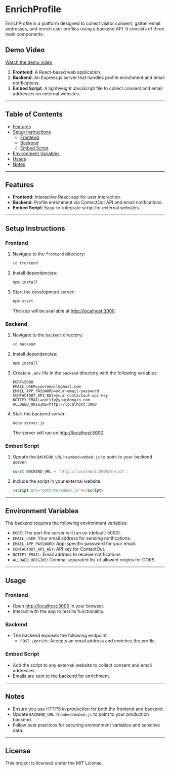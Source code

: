 # EnrichProfile

EnrichProfile is a platform designed to collect visitor consent, gather email addresses, and enrich user profiles using a backend API. It consists of three main components:



## Demo Video
[Watch the demo video](https://drive.google.com/file/d/1LJejfz2LEo8jmBemL9aqd8CF0pPCH_6g/view?usp=drive_link)

1. **Frontend**: A React-based web application.
2. **Backend**: An Express.js server that handles profile enrichment and email notifications.
3. **Embed Script**: A lightweight JavaScript file to collect consent and email addresses on external websites.

---

## Table of Contents
- [Features](#features)
- [Setup Instructions](#setup-instructions)
  - [Frontend](#frontend)
  - [Backend](#backend)
  - [Embed Script](#embed-script)
- [Environment Variables](#environment-variables)
- [Usage](#usage)
- [Notes](#notes)

---

## Features
- **Frontend**: Interactive React app for user interaction.
- **Backend**: Profile enrichment via ContactOut API and email notifications.
- **Embed Script**: Easy-to-integrate script for external websites.

---

## Setup Instructions

### Frontend
1. Navigate to the `frontend` directory:
   ```bash
   cd frontend
   ```
2. Install dependencies:
   ```bash
   npm install
   ```
3. Start the development server:
   ```bash
   npm start
   ```
   The app will be available at [http://localhost:3000](http://localhost:3000).

### Backend
1. Navigate to the `backend` directory:
   ```bash
   cd backend
   ```
2. Install dependencies:
   ```bash
   npm install
   ```
3. Create a `.env` file in the `backend` directory with the following variables:
   ```env
   PORT=5000
   EMAIL_USER=youremail@gmail.com
   EMAIL_APP_PASSWORD=your-email-password
   CONTACTOUT_API_KEY=your-contactout-api-key
   NOTIFY_EMAIL=notify@yourdomain.com
   ALLOWED_ORIGINS=http://localhost:3000
   ```
4. Start the backend server:
   ```bash
   node server.js
   ```
   The server will run on [http://localhost:5000](http://localhost:5000).

### Embed Script
1. Update the `BACKEND_URL` in `embed/embed.js` to point to your backend server:
   ```javascript
   const BACKEND_URL = 'http://localhost:5000/enrich';
   ```
2. Include the script in your external website:
   ```html
   <script src="path/to/embed.js"></script>
   ```

---

## Environment Variables
The backend requires the following environment variables:
- `PORT`: The port the server will run on (default: 5000).
- `EMAIL_USER`: Your email address for sending notifications.
- `EMAIL_APP_PASSWORD`: App-specific password for your email.
- `CONTACTOUT_API_KEY`: API key for ContactOut.
- `NOTIFY_EMAIL`: Email address to receive notifications.
- `ALLOWED_ORIGINS`: Comma-separated list of allowed origins for CORS.

---

## Usage

### Frontend
- Open [http://localhost:3000](http://localhost:3000) in your browser.
- Interact with the app to test its functionality.

### Backend
- The backend exposes the following endpoint:
  - `POST /enrich`: Accepts an email address and enriches the profile.

### Embed Script
- Add the script to any external website to collect consent and email addresses.
- Emails are sent to the backend for enrichment.

---

## Notes
- Ensure you use HTTPS in production for both the frontend and backend.
- Update `BACKEND_URL` in `embed/embed.js` to point to your production backend.
- Follow best practices for securing environment variables and sensitive data.

---

## License
This project is licensed under the MIT License.
